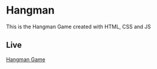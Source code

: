 # Hangman

This is the Hangman Game created with HTML, CSS and JS

## Live

[Hangman Game](https://biancagrg.github.io/hangman/)
